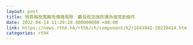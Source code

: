 ```yaml
---
layout: post
title: 特首稱放寬難免傳播風險　籲長假加強防護為復常創條件
date: 2022-04-14 11:29:28.000000000 +08:00
link: https://news.rthk.hk/rthk/ch/component/k2/1643942-20220414.htm
categories: rthk
---
```



